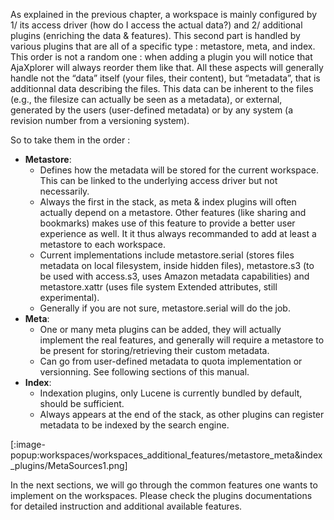 As explained in the previous chapter, a workspace is mainly configured by 1/ its access driver (how do I access the actual data?) and 2/ additional plugins (enriching the data & features). This second part is handled by various plugins that are all of a specific type : metastore, meta,  and index. This order is not a random one : when adding a plugin you will notice that AjaXplorer will always reorder them like that. All these aspects will generally handle not the “data” itself (your files, their content), but “metadata”, that is additionnal data describing the files. This data can be inherent to the files (e.g., the filesize can actually be seen as a metadata), or external, generated by the users (user-defined metadata) or by any system (a revision number from a versioning system).

So to take them in the order :

+ **Metastore**:
	- Defines how the metadata will be stored for the current workspace.  This can be linked to the underlying access driver but not necessarily.
	- Always the first in the stack, as meta & index plugins will often actually depend on a metastore.  Other features (like sharing and bookmarks) makes use of this feature to provide a better user experience as well. It it thus always recommanded to add at least a metastore to each workspace.
	- Current implementations include metastore.serial (stores files metadata on local filesystem, inside hidden files), metastore.s3 (to be used with access.s3, uses Amazon metadata capabilities) and metastore.xattr (uses file system Extended attributes, still experimental).
	- Generally if you are not sure, metastore.serial will do the job.
+ **Meta**:
	- One or many meta plugins can be added, they will actually implement the real features, and generally will require a metastore to be present for storing/retrieving their custom metadata.
	- Can go from user-defined metadata to quota implementation or versionning. See following sections of this manual.
+ **Index**:
	- Indexation plugins, only Lucene is currently bundled by default, should be sufficient.
	- Always appears at the end of the stack, as other plugins can register metadata to be indexed by the search engine.

 [:image-popup:workspaces/workspaces_additional_features/metastore_meta&index_plugins/MetaSources1.png]

In the next sections, we will go through the common features one wants to implement on the workspaces. Please check the plugins documentations for detailed instruction and additional available features.